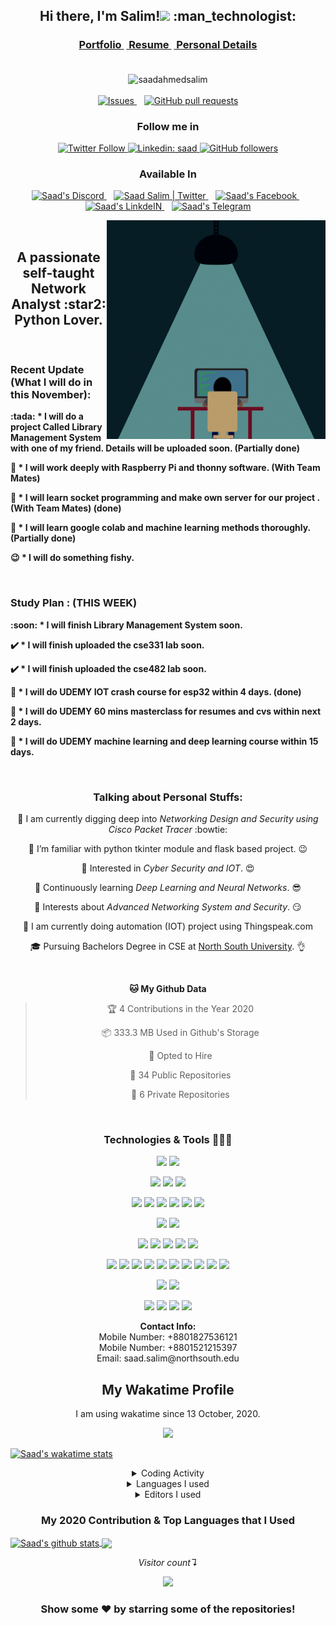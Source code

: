 <!--
*** Thanks for checking out this README Template. If you have a suggestion that would
*** make this better, please fork the repo and create a pull request or simply open
*** an issue with the tag "enhancement".
*** Thanks again! Now go create something AMAZING! :D
-->

<!--Hi Section-->

<div>
<h2 align="center">Hi there, I'm Salim!<img src="https://media.giphy.com/media/hvRJCLFzcasrR4ia7z/giphy.gif" width="25px"> :man_technologist:</h2>
</div>

<div>
 <h3 align="center">
  <a href="https://saadahmedsalim.github.io/Git-Profile/"> <b>Portfolio&nbsp;</b></a>
    <a href="https://saadahmedsalim.github.io/Resume-CV/"> <b>&nbsp;Resume&nbsp;</b></a>
    <a href="https://saadahmedsalim.github.io/Bio-Data/index.html"><b>&nbsp;Personal Details</b></a>
     <br><br>
 </h3>
 </div>


<!--Main Section -->

 <p align="center">
   <img src="https://komarev.com/ghpvc/?username=saadahmedsalim&label=Views&color=brightgreen&style=plastic&label=PROFILE+VIEWS" alt="saadahmedsalim" />
     <br><br>
    <a href="https://github.com/saadahmedsalim/github-readme-stats/issues">
      <img alt="Issues" src="https://img.shields.io/github/issues/saadahmedsalim/github-readme-stats?color=0088ff" />
    </a>&nbsp;&nbsp;
    <a href="https://github.com/saadahmedsalim/github-readme-stats/pulls">
      <img alt="GitHub pull requests" src="https://img.shields.io/github/issues-pr/saadahmedsalim/github-readme-stats?color=0088ff" />
    </a>
   
  </p>

<!-- Badge Section -->
 <h3 align="center">Follow me in </h3>
<p align="center">
  <a href="https://twitter.com/Saad__Salim">
      <img alt="Twitter Follow" src="https://img.shields.io/twitter/follow/Saad__Salim?label=Follow" />
  </a>
  <a href="https://www.linkedin.com/in/saad.salim171/">
      <img alt="Linkedin: saad" src="https://img.shields.io/badge/-saad.salim171-blue?style=flat-square&logo=Linkedin&logoColor=white&link=https://www.linkedin.com/in/saad.salim171/" />
 </a>
 <a href="https://github.com/SaadAhmedSalim">
     <img alt="GitHub followers" src="https://img.shields.io/github/followers/saadahmedsalim?label=Follow&style=social" />
 </a>
</p>


<!-- Available Section -->
<div>
 <h3 align="center">Available In</h3>
 <p align="center">
  <a href="https://discord.gg/BTXB5p">
    <img alt="Saad's Discord" width="22px" src="https://cdn.jsdelivr.net/npm/simple-icons@v3/icons/discord.svg" />
 </a> &nbsp;&nbsp;
 <a href="https://twitter.com/Saad__Salim">
    <img alt="Saad Salim | Twitter" width="22px" src="https://cdn.jsdelivr.net/npm/simple-icons@v3/icons/twitter.svg" />
 </a> &nbsp;&nbsp;
 <a href="https://www.facebook.com/saad.salim171">
   <img alt="Saad's Facebook" width="22px" src="https://cdn.jsdelivr.net/npm/simple-icons@v3/icons/facebook.svg" />
 </a> &nbsp;&nbsp;
 <a href="https://www.linkedin.com/in/saad-salim-a566b9160/">
   <img alt="Saad's LinkdeIN" width="22px" src="https://cdn.jsdelivr.net/npm/simple-icons@v3/icons/linkedin.svg" />
 </a> &nbsp;&nbsp;
 <a href="https://t.me/SaadSalim278">
   <img alt="Saad's Telegram" width="22px" src="https://cdn.jsdelivr.net/npm/simple-icons@v3/icons/telegram.svg" />
  </a>
 </p>
</div>

<!-- Hacker Image -->
<img align="right" alt="GIF" src="https://github.com/SaadAhmedSalim/SaadAhmedSalim/blob/master/image/read.gif?raw=true" width="350" height="350" />

<br>

<!-- Introduction -->
<div>
<h2 align="center">A passionate self-taught <b>Network Analyst</b> :star2: <b>Python Lover</b>.</h2>
<br>

<!-- Recent News-->

### Recent Update (What I will do in this November):
<p>
 <b> 
   :tada: * I will do a project Called Library Management System with one of my friend. Details will be uploaded soon. (Partially done)

:pushpin: * I will work deeply with Raspberry Pi and thonny software. (With Team Mates)  

:pushpin: * I will learn socket programming and make own server for our project . (With Team Mates)  (done)

:repeat: * I will learn google colab and machine learning methods thoroughly. (Partially done)

   :wink: * I will do something fishy.
 </b>
</p>

<br>


### Study Plan : (THIS WEEK)
<p>
 <b> 
   :soon: * I will finish Library Management System soon.
  
   :heavy_check_mark: * I will finish uploaded the cse331 lab soon.
   
   :heavy_check_mark: * I will finish uploaded the cse482 lab soon.

:pushpin: * I will do UDEMY IOT crash course for esp32 within 4 days.  (done)

:pushpin: * I will do UDEMY 60 mins masterclass for resumes and cvs within next 2 days.  

:pushpin: * I will do UDEMY machine learning and deep learning course within 15 days.  

 </b>
</p>

<br>



<!-- Personal Talking-->

<div align="center">

### Talking about Personal Stuffs:

 🔭 I am currently digging deep into *Networking Design and Security using Cisco Packet Tracer* :bowtie:   

 🔭 I’m familiar with python tkinter module and flask based project. :wink:

 🤔   Interested in *Cyber Security and IOT*. :heart_eyes:

 🌱   Continuously learning  *Deep Learning and Neural Networks*. :sunglasses:

 🌱   Interests about *Advanced Networking System and Security*. :smirk:
 
 🔭 I am currently doing automation (IOT) project using Thingspeak.com

 🎓   Pursuing Bachelors Degree in CSE at [North South University](http://www.northsouth.edu/). :ok_hand:

</div>

<br>

<!-- My Github Data show-->

<div align="center">

**🐱 My Github Data** 

> 🏆 4 Contributions in the Year 2020
 > 
> 📦 333.3 MB Used in Github's Storage 
 > 
> 💼 Opted to Hire
 > 
> 📜 34 Public Repositories
 > 
> 🔑 6 Private Repositories 

</div>
<br>

<!-- Badges Show Off-->

<h3 align="center"> Technologies & Tools 🔭🚀🔥 </h3>

<div align="center">

<!-- OS -->
![](https://img.shields.io/badge/OS-Linux-informational?style=flat&logo=<LOGO_NAME>&logoColor=white&color=2bbc8a) 
![](https://img.shields.io/badge/OS-Windows-informational?style=flat&logo=<LOGO_NAME>&logoColor=white&color=2bbc8a)


<!-- Editor -->
![](https://img.shields.io/badge/Editor-Atom-informational?style=flat&logo=<LOGO_NAME>&logoColor=white&color=2bbc8a)
![](https://img.shields.io/badge/Editor-Pycharm-informational?style=flat&logo=<LOGO_NAME>&logoColor=white&color=2bbc8a)
![](https://img.shields.io/badge/Editor-Sublime-informational?style=flat&logo=<LOGO_NAME>&logoColor=white&color=2bbc8a)

<!-- Code -->

![](https://img.shields.io/badge/Code-Python-informational?style=flat&logo=<LOGO_NAME>&logoColor=white&color=2bbc8a)
![](https://img.shields.io/badge/Code-JavaScript-informational?style=flat&logo=<LOGO_NAME>&logoColor=white&color=2bbc8a)
![](https://img.shields.io/badge/Code-PHP-informational?style=flat&logo=<LOGO_NAME>&logoColor=white&color=2bbc8a)
![](https://img.shields.io/badge/Code-JAVA-informational?style=flat&logo=<LOGO_NAME>&logoColor=white&color=2bbc8a)
![](https://img.shields.io/badge/Code-C++-informational?style=flat&logo=<LOGO_NAME>&logoColor=white&color=2bbc8a)
![](https://img.shields.io/badge/Code-C-informational?style=flat&logo=<LOGO_NAME>&logoColor=white&color=2bbc8a)

<!-- Database -->
![](https://img.shields.io/badge/Database-mySQL-informational?style=flat&logo=<LOGO_NAME>&logoColor=white&color=2bbc8a)
![](https://img.shields.io/badge/Database-ORACLE-informational?style=flat&logo=<LOGO_NAME>&logoColor=white&color=2bbc8a)

<!-- Framework -->
![](https://img.shields.io/badge/Framework-Django-informational?style=flat&logo=<LOGO_NAME>&logoColor=white&color=2bbc8a)
![](https://img.shields.io/badge/Framework-Flask-informational?style=flat&logo=<LOGO_NAME>&logoColor=white&color=2bbc8a)
![](https://img.shields.io/badge/Framework-Tkinter-informational?style=flat&logo=<LOGO_NAME>&logoColor=white&color=2bbc8a)
![](https://img.shields.io/badge/Framework-Bootstrap-informational?style=flat&logo=<LOGO_NAME>&logoColor=white&color=2bbc8a)
![](https://img.shields.io/badge/Framework-Laravel-informational?style=flat&logo=<LOGO_NAME>&logoColor=white&color=2bbc8a)

<!-- Tools -->
![](https://img.shields.io/badge/Tool-Eclipse-informational?style=flat&logo=<LOGO_NAME>&logoColor=white&color=2bbc8a)
![](https://img.shields.io/badge/Tool-Codeblocks-informational?style=flat&logo=<LOGO_NAME>&logoColor=white&color=2bbc8a)
![](https://img.shields.io/badge/Tool-Netbeans-informational?style=flat&logo=<LOGO_NAME>&logoColor=white&color=2bbc8a)
![](https://img.shields.io/badge/Tool-Git-informational?style=flat&logo=<LOGO_NAME>&logoColor=white&color=2bbc8a)
![](https://img.shields.io/badge/Tool-CiscoPacketTracer-informational?style=flat&logo=<LOGO_NAME>&logoColor=white&color=2bbc8a)
![](https://img.shields.io/badge/Tool-bitbucket-informational?style=flat&logo=<LOGO_NAME>&logoColor=white&color=2bbc8a)
![](https://img.shields.io/badge/Tool-GitLab-informational?style=flat&logo=<LOGO_NAME>&logoColor=white&color=2bbc8a)
![](https://img.shields.io/badge/Tool-Trello-informational?style=flat&logo=<LOGO_NAME>&logoColor=white&color=2bbc8a)
![](https://img.shields.io/badge/Tool-Xampp-informational?style=flat&logo=<LOGO_NAME>&logoColor=white&color=2bbc8a)
![](https://img.shields.io/badge/Tool-Slack-informational?style=flat&logo=<LOGO_NAME>&logoColor=white&color=2bbc8a)

<!-- Markup -->
![](https://img.shields.io/badge/Markup-Latex-informational?style=flat&logo=<LOGO_NAME>&logoColor=white&color=2bbc8a)
![](https://img.shields.io/badge/Markup-HTML-informational?style=flat&logo=<LOGO_NAME>&logoColor=white&color=2bbc8a)

<!-- Official -->
![](https://img.shields.io/badge/Official-MS_Word-informational?style=flat&logo=<LOGO_NAME>&logoColor=white&color=2bbc8a)
![](https://img.shields.io/badge/Official-MS_Power_Point-informational?style=flat&logo=<LOGO_NAME>&logoColor=white&color=2bbc8a)
![](https://img.shields.io/badge/Official-MS_Excel-informational?style=flat&logo=<LOGO_NAME>&logoColor=white&color=2bbc8a)
![](https://img.shields.io/badge/Official-MS_Access-informational?style=flat&logo=<LOGO_NAME>&logoColor=white&color=2bbc8a)

</div>



<!--Contact Info -->

<div align="center"> 
  <b>Contact Info:</b><br>
  Mobile Number: +8801827536121 <br>
  Mobile Number: +8801521215397 <br>
  Email: saad.salim@northsouth.edu
</div>

 <!-- Wakatime Show -->

<div>
<h2 align="center">My Wakatime Profile </h2>
<p align="center">I am using wakatime since 13 October, 2020.</p>
 
 <p align="center">
    <img src="https://wakatime.com/badge/github/SaadAhmedSalim/My_Portfolio_Website.svg" />
</p>
 
 <!-- anuraghazra saadahmedsalim-->

 [![Saad's wakatime stats](https://github-readme-stats.vercel.app/api/wakatime?username=SaadSalim)](https://github.com/anuraghazra/github-readme-stats)

<p>
 <details>
 <summary align="center">Coding Activity</summary>
<img align="center" src="https://wakatime.com/share/@SaadSalim/3fed501f-440e-4b32-860d-2c65f49c5c63.svg" width="500" height="500" /></details>
 <details>
 <summary align="center">Languages I used</summary>
 <img align="center" src="https://wakatime.com/share/@SaadSalim/68fcad7e-7723-4923-b720-f729749de2cd.svg" width="500" height="500" />
 </details>
 <details>
 <summary align="center">Editors I used</summary>
 <img align="center" src="https://wakatime.com/share/@SaadSalim/04e4daca-d94c-4c14-8130-9871db69086f.svg" width="500" height="500" />
 </details>
 </p>
</div>
 
 <!-- My Contribution Card-->
 
 <div> <h3 align="center">My 2020 Contribution & Top Languages that I Used</h3>
 <p>
<a href="https://github.com/saadahmedsalim">
 <img align="center" src="https://github-readme-stats.vercel.app/api?username=saadahmedsalim&count_private=true&hide=contribs&show_icons=true&theme=radical&line_height=27" alt="Saad's github stats"/>
</a>
  <a align="center" href="https://github.com/saadahmedsalim/github-readme-stats">
  <!-- Change the `github-readme-stats.anuraghazra1.vercel.app` to `github-readme-stats.vercel.app`  -->
  <img align="center" src="https://github-readme-stats.vercel.app/api/top-langs?username=saadahmedsalim&langs_count=9&count_fork=false&theme=tokyonight" />
</a>
</p>
 </div>

<div align="center">

*Visitor count↴*

<p align="center"> 
  <img src="https://profile-counter.glitch.me/saadahmedsalim/count.svg" />
</p>


### Show some ❤️ by starring some of the repositories!

</div>
